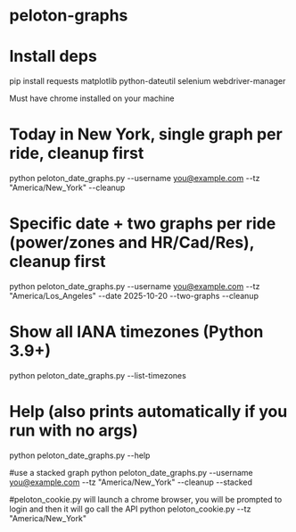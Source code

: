 # peloton-graphs
# Install deps
pip install requests matplotlib python-dateutil selenium webdriver-manager

Must have chrome installed on your machine

# Today in New York, single graph per ride, cleanup first
python peloton_date_graphs.py --username you@example.com --tz "America/New_York" --cleanup

# Specific date + two graphs per ride (power/zones and HR/Cad/Res), cleanup first
python peloton_date_graphs.py --username you@example.com --tz "America/Los_Angeles" --date 2025-10-20 --two-graphs --cleanup

# Show all IANA timezones (Python 3.9+)
python peloton_date_graphs.py --list-timezones

# Help (also prints automatically if you run with no args)
python peloton_date_graphs.py --help

#use a stacked graph
python peloton_date_graphs.py --username you@example.com --tz "America/New_York" --cleanup --stacked

#peloton_cookie.py will launch a chrome browser, you will be prompted to login and then it will go call the API
python peloton_cookie.py --tz "America/New_York"

